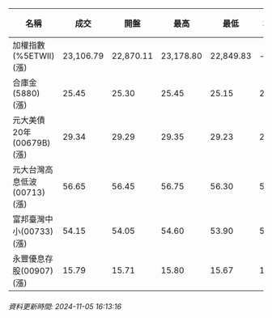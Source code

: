 | 名稱 | 成交 | 開盤 | 最高 | 最低 | 均價 | 成交金額(億) | 昨收 | 漲跌幅 | 漲跌 | 總量 | 昨量 | 振幅 |
| -------- | -------- | -------- | -------- |-------- | -------- | -------- |-------- |-------- |-------- | -------- | -------- |-------- |
|加權指數(%5ETWII) (漲)|23,106.79|22,870.11|23,178.80|22,849.83|-|3,291.55|22,965.39|0.62%|141.40|6,450,588|0|1.43%|
|合庫金(5880) (漲)|25.45|25.30|25.45|25.15|25.36|1.37|25.35|0.39%|0.10|5,391|5,624|1.18%|
|元大美債20年(00679B) (漲)|29.34|29.29|29.35|29.23|29.29|14.98|29.09|0.86%|0.25|51,133|75,340|0.41%|
|元大台灣高息低波(00713) (漲)|56.65|56.45|56.75|56.30|56.55|5.36|56.50|0.27%|0.15|9,477|15,164|0.80%|
|富邦臺灣中小(00733) (漲)|54.15|54.05|54.60|53.90|54.26|0.317|54.05|0.19%|0.10|585|879|1.30%|
|永豐優息存股(00907) (漲)|15.79|15.71|15.80|15.67|15.75|0.366|15.71|0.51%|0.08|2,322|2,153|0.83%|
###### 資料更新時間: 2024-11-05 16:13:16